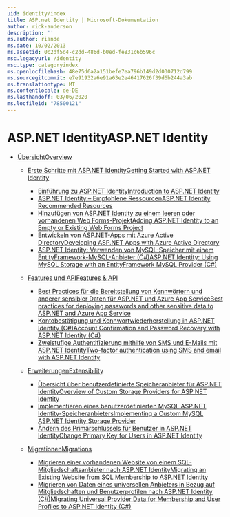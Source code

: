 ```yaml
---
uid: identity/index
title: ASP.net Identity | Microsoft-Dokumentation
author: rick-anderson
description: ''
ms.author: riande
ms.date: 10/02/2013
ms.assetid: 0c2df5d4-c2dd-486d-b0ed-fe831c6b596c
msc.legacyurl: /identity
msc.type: categoryindex
ms.openlocfilehash: 48e75d6a2a151befe7ea796b149d2d030712d799
ms.sourcegitcommit: e7e91932a6e91a63e2e46417626f39d6b244a3ab
ms.translationtype: MT
ms.contentlocale: de-DE
ms.lasthandoff: 03/06/2020
ms.locfileid: "78500121"
---
```

# <a name="aspnet-identity"></a><span data-ttu-id="e8560-102">ASP.NET Identity</span><span class="sxs-lookup"><span data-stu-id="e8560-102">ASP.NET Identity</span></span>

- [<span data-ttu-id="e8560-103">Übersicht</span><span class="sxs-lookup"><span data-stu-id="e8560-103">Overview</span></span>](overview/index.md)

    - [<span data-ttu-id="e8560-104">Erste Schritte mit ASP.NET Identity</span><span class="sxs-lookup"><span data-stu-id="e8560-104">Getting Started with ASP.NET Identity</span></span>](overview/getting-started/index.md)

        - [<span data-ttu-id="e8560-105">Einführung zu ASP.NET Identity</span><span class="sxs-lookup"><span data-stu-id="e8560-105">Introduction to ASP.NET Identity</span></span>](overview/getting-started/introduction-to-aspnet-identity.md)
        - [<span data-ttu-id="e8560-106">ASP.NET Identity – Empfohlene Ressourcen</span><span class="sxs-lookup"><span data-stu-id="e8560-106">ASP.NET Identity Recommended Resources</span></span>](overview/getting-started/aspnet-identity-recommended-resources.md)
        - [<span data-ttu-id="e8560-107">Hinzufügen von ASP.NET Identity zu einem leeren oder vorhandenen Web Forms-Projekt</span><span class="sxs-lookup"><span data-stu-id="e8560-107">Adding ASP.NET Identity to an Empty or Existing Web Forms Project</span></span>](overview/getting-started/adding-aspnet-identity-to-an-empty-or-existing-web-forms-project.md)
        - [<span data-ttu-id="e8560-108">Entwickeln von ASP.NET-Apps mit Azure Active Directory</span><span class="sxs-lookup"><span data-stu-id="e8560-108">Developing ASP.NET Apps with Azure Active Directory</span></span>](overview/getting-started/developing-aspnet-apps-with-windows-azure-active-directory.md)
        - [<span data-ttu-id="e8560-109">ASP.NET Identity: Verwenden von MySQL-Speicher mit einem EntityFramework-MySQL-Anbieter (C#)</span><span class="sxs-lookup"><span data-stu-id="e8560-109">ASP.NET Identity: Using MySQL Storage with an EntityFramework MySQL Provider (C#)</span></span>](overview/getting-started/aspnet-identity-using-mysql-storage-with-an-entityframework-mysql-provider.md)
    - [<span data-ttu-id="e8560-110">Features und API</span><span class="sxs-lookup"><span data-stu-id="e8560-110">Features & API</span></span>](overview/features-api/index.md)

        - [<span data-ttu-id="e8560-111">Best Practices für die Bereitstellung von Kennwörtern und anderer sensibler Daten für ASP.NET und Azure App Service</span><span class="sxs-lookup"><span data-stu-id="e8560-111">Best practices for deploying passwords and other sensitive data to ASP.NET and Azure App Service</span></span>](overview/features-api/best-practices-for-deploying-passwords-and-other-sensitive-data-to-aspnet-and-azure.md)
        - [<span data-ttu-id="e8560-112">Kontobestätigung und Kennwortwiederherstellung in ASP.NET Identity (C#)</span><span class="sxs-lookup"><span data-stu-id="e8560-112">Account Confirmation and Password Recovery with ASP.NET Identity (C#)</span></span>](overview/features-api/account-confirmation-and-password-recovery-with-aspnet-identity.md)
        - [<span data-ttu-id="e8560-113">Zweistufige Authentifizierung mithilfe von SMS und E-Mails mit ASP.NET Identity</span><span class="sxs-lookup"><span data-stu-id="e8560-113">Two-factor authentication using SMS and email with ASP.NET Identity</span></span>](overview/features-api/two-factor-authentication-using-sms-and-email-with-aspnet-identity.md)
    - [<span data-ttu-id="e8560-114">Erweiterungen</span><span class="sxs-lookup"><span data-stu-id="e8560-114">Extensibility</span></span>](overview/extensibility/index.md)

        - [<span data-ttu-id="e8560-115">Übersicht über benutzerdefinierte Speicheranbieter für ASP.NET Identity</span><span class="sxs-lookup"><span data-stu-id="e8560-115">Overview of Custom Storage Providers for ASP.NET Identity</span></span>](overview/extensibility/overview-of-custom-storage-providers-for-aspnet-identity.md)
        - [<span data-ttu-id="e8560-116">Implementieren eines benutzerdefinierten MySQL ASP.NET Identity-Speicheranbieters</span><span class="sxs-lookup"><span data-stu-id="e8560-116">Implementing a Custom MySQL ASP.NET Identity Storage Provider</span></span>](overview/extensibility/implementing-a-custom-mysql-aspnet-identity-storage-provider.md)
        - [<span data-ttu-id="e8560-117">Ändern des Primärschlüssels für Benutzer in ASP.NET Identity</span><span class="sxs-lookup"><span data-stu-id="e8560-117">Change Primary Key for Users in ASP.NET Identity</span></span>](overview/extensibility/change-primary-key-for-users-in-aspnet-identity.md)
    - [<span data-ttu-id="e8560-118">Migrationen</span><span class="sxs-lookup"><span data-stu-id="e8560-118">Migrations</span></span>](overview/migrations/index.md)

        - [<span data-ttu-id="e8560-119">Migrieren einer vorhandenen Website von einem SQL-Mitgliedschaftsanbieter nach ASP.NET Identity</span><span class="sxs-lookup"><span data-stu-id="e8560-119">Migrating an Existing Website from SQL Membership to ASP.NET Identity</span></span>](overview/migrations/migrating-an-existing-website-from-sql-membership-to-aspnet-identity.md)
        - [<span data-ttu-id="e8560-120">Migrieren von Daten eines universellen Anbieters in Bezug auf Mitgliedschaften und Benutzerprofilen nach ASP.NET Identity (C#)</span><span class="sxs-lookup"><span data-stu-id="e8560-120">Migrating Universal Provider Data for Membership and User Profiles to ASP.NET Identity (C#)</span></span>](overview/migrations/migrating-universal-provider-data-for-membership-and-user-profiles-to-aspnet-identity.md)
